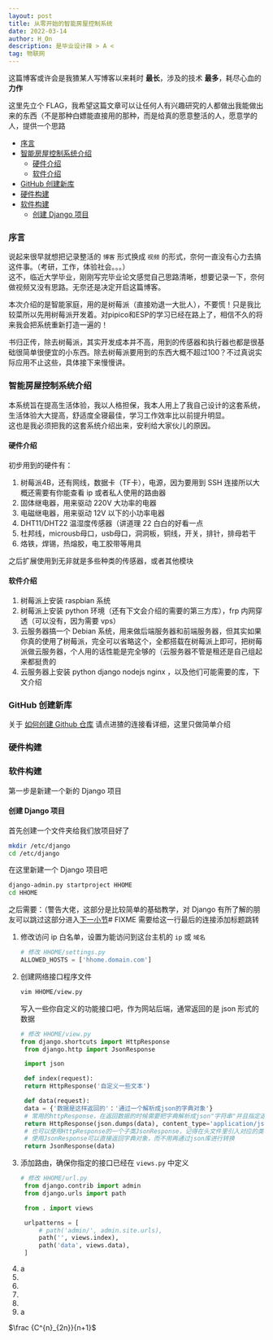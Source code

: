 ```yaml
---
layout: post
title: 从零开始的智能房屋控制系统
date: 2022-03-14
author: H_On
description: 是毕业设计辣 > A <
tag: 物联网
---
```


这篇博客或许会是我猹某人写博客以来耗时  **最长**，涉及的技术 **最多**，耗尽心血的 **力作**

这里先立个 FLAG，我希望这篇文章可以让任何人有兴趣研究的人都做出我能做出来的东西（不是那种白嫖能直接用的那种，而是给真的愿意整活的人，愿意学的人，提供一个思路

- [序言](#序言)
- [智能房屋控制系统介绍](#智能房屋控制系统介绍)
  - [硬件介绍](#硬件介绍)
  - [软件介绍](#软件介绍)
- [GitHub 创建新库](#github-创建新库)
- [硬件构建](#硬件构建)
- [软件构建](#软件构建)
  - [创建 Django 项目](#创建-django-项目)

### 序言
说起来很早就想把记录整活的 `博客` 形式换成 `视频` 的形式，奈何一直没有心力去搞这件事。（考研，工作，体验社会。。。）
<br>这不，临近大学毕业，刚刚写完毕业论文感觉自己思路清晰，想要记录一下，奈何做视频又没有思路。无奈还是决定开启这篇博客。

本次介绍的是智能家庭，用的是树莓派（直接劝退一大批人），不要慌！只是我比较菜所以先用树莓派开发着。对pipico和ESP的学习已经在路上了，相信不久的将来我会把系统重新打造一遍的！

书归正传，除去树莓派，其实开发成本并不高，用到的传感器和执行器也都是很基础很简单很便宜的小东西。除去树莓派要用到的东西大概不超过100？不过真说实际应用不止这些，具体接下来慢慢讲。

### 智能房屋控制系统介绍
本系统旨在提高生活体验，我以人格担保，我本人用上了我自己设计的这套系统，生活体验大大提高，舒适度全寝最佳，学习工作效率比以前提升明显。
<br>这也是我必须把我的这套系统介绍出来，安利给大家伙儿的原因。

#### 硬件介绍
初步用到的硬件有：
1. 树莓派4B，还有网线，数据卡（TF卡），电源，因为要用到 SSH 连接所以大概还需要有你能查看 ip 或者私人使用的路由器
2. 固体继电器，用来驱动 220V 大功率的电器
3. 电磁继电器，用来驱动 12V 以下的小功率电器
4. DHT11/DHT22 温湿度传感器（讲道理 22 白白的好看一点
5. 杜邦线，microusb母口，usb母口，洞洞板，铜线，开关，排针，排母若干
6. 烙铁，焊锡，热熔胶，电工胶带等用具

之后扩展使用到无非就是多些种类的传感器，或者其他模块

#### 软件介绍
1. 树莓派上安装 raspbian 系统
2. 树莓派上安装 python 环境（还有下文会介绍的需要的第三方库），frp 内网穿透（可以没有，因为需要 vps）
3. 云服务器搞一个 Debian 系统，用来做后端服务器和前端服务器，但其实如果你真的使用了树莓派，完全可以省略这个，全都搭载在树莓派上即可，把树莓派做云服务器，个人用的话性能是完全够的（云服务器不管是租还是自己组起来都挺贵的
4. 云服务器上安装 python django nodejs nginx ，以及他们可能需要的库，下文介绍

### GitHub 创建新库
关于 [如何创建 Github 仓库](https://hybrogen.github.io/2022/03/startGithub/) 请点进猹的连接看详细，这里只做简单介绍


### 硬件构建

### 软件构建
第一步是新建一个新的 Django 项目
#### 创建 Django 项目
首先创建一个文件夹给我们放项目好了
```bash
mkdir /etc/django
cd /etc/django
```
在这里新建一个 Django 项目吧
```sh
django-admin.py startproject HHOME
cd HHOME
```
之后需要：（警告大佬，这部分是比较简单的基础教学，对 Django 有所了解的朋友可以跳过这部分进入[下一小节]()# FIXME 需要给这一行最后的连接添加标题跳转
1. 修改访问 ip 白名单，设置为能访问到这台主机的 `ip` 或 `域名`
   ```py
   # 修改 HHOME/settings.py
   ALLOWED_HOSTS = ['hhome.domain.com']
   ```
2. 创建网络接口程序文件
   ```bash
   vim HHOME/view.py
   ```
   写入一些你自定义的功能接口吧，作为网站后端，通常返回的是 json 形式的数据
   ```py
   # 修改 HHOME/view.py
   from django.shortcuts import HttpResponse
    from django.http import JsonResponse

    import json

    def index(request):
    return HttpResponse('自定义一些文本')

    def data(request):
    data = {'数据是这样返回的'：'通过一个解析成json的字典对象'}
    # 常用的httpResponse，在返回数据的时候需要把字典解析成json"字符串"并且指定返回的文本类型
    return HttpResponse(json.dumps(data), content_type='application/json')
    # 也可以使用HttpResponse的一个子类JsonResponse，记得在头文件里引入对应的类
    # 使用JsonResponse可以直接返回字典对象，而不用再通过json库进行转换
    return JsonResponse(data)
   ```
3. 添加路由，确保你指定的接口已经在 `views.py` 中定义
   ```py
   # 修改 HHOME/url.py
    from django.contrib import admin
    from django.urls import path

    from . import views

    urlpatterns = [
        # path('admin/', admin.site.urls),
        path('', views.index),
        path('data', views.data),
    ]
   ```
4. a
5. 
6. 
7. 
8. 
9. a



$\frac {C^{n}_{2n}}{n+1}$
